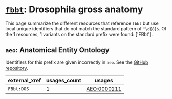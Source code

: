 # [`fbbt`](https://bioregistry.io/fbbt): Drosophila gross anatomy

This page summarize the different resources that reference `fbbt`
but use local unique identifiers that do not match the standard pattern of
`^\d{8}$`. Of the 1 resources,
1 variants on the standard prefix were found: ['FBbt'].

## `aeo`: Anatomical Entity Ontology

Identifiers for this prefix are given incorrectly in `aeo`. See the [GitHub repository](https://github.com/obophenotype/human-developmental-anatomy-ontology).

| external_xref   |   usages_count | usages                                                    |
|-----------------|----------------|-----------------------------------------------------------|
| `FBbt:DOS`      |              1 | [AEO:0000211](http://purl.obolibrary.org/obo/AEO_0000211) |


